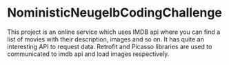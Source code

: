 # NoministicNeugelbCodingChallenge
This project is an online service which uses IMDB api where you can find a list of movies
with their description, images and so on. It has quite an interesting API to request
data.
Retrofit and Picasso libraries are used to communicated to imdb api and load images respectively.
